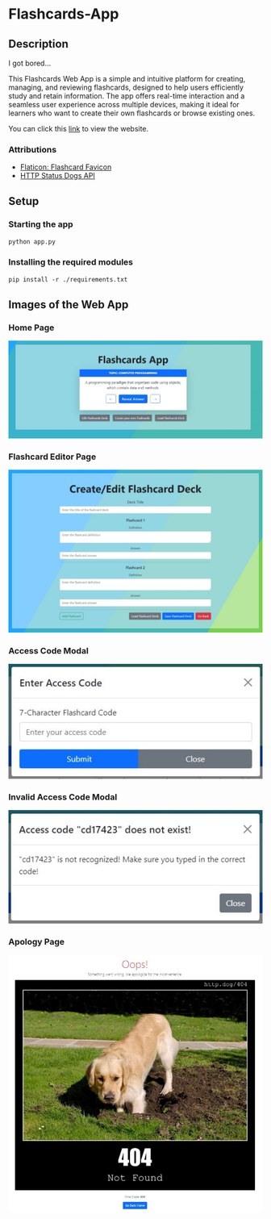# Flashcards-App

## Description

I got bored...

This Flashcards Web App is a simple and intuitive platform for creating, managing, and reviewing flashcards, designed to help users efficiently study and retain information. The app offers real-time interaction and a seamless user experience across multiple devices, making it ideal for learners who want to create their own flashcards or browse existing ones.

You can click this [link](https://flashcards-app-dc5q.onrender.com/) to view the website.

### Attributions

- [Flaticon: Flashcard Favicon](https://www.flaticon.com/free-icon/flash-card_6587388)
- [HTTP Status Dogs API](https://http.dog/)

## Setup

### Starting the app

```shell
python app.py
```

### Installing the required modules

```shell
pip install -r ./requirements.txt
```

## Images of the Web App

### Home Page

![Home Page Images](docs/images/home_page.JPG)

### Flashcard Editor Page

![Flashcard Editor Image](docs/images/flashcard_editor_page.JPG)

### Access Code Modal

![Access Code Modal Image](docs/images/access_code_modal.JPG)

### Invalid Access Code Modal

![Invalid Access Code Modal Image](docs/images/invalid_access_code_modal.JPG)

### Apology Page

![Apology Page](docs/images/apology_page.JPG)
